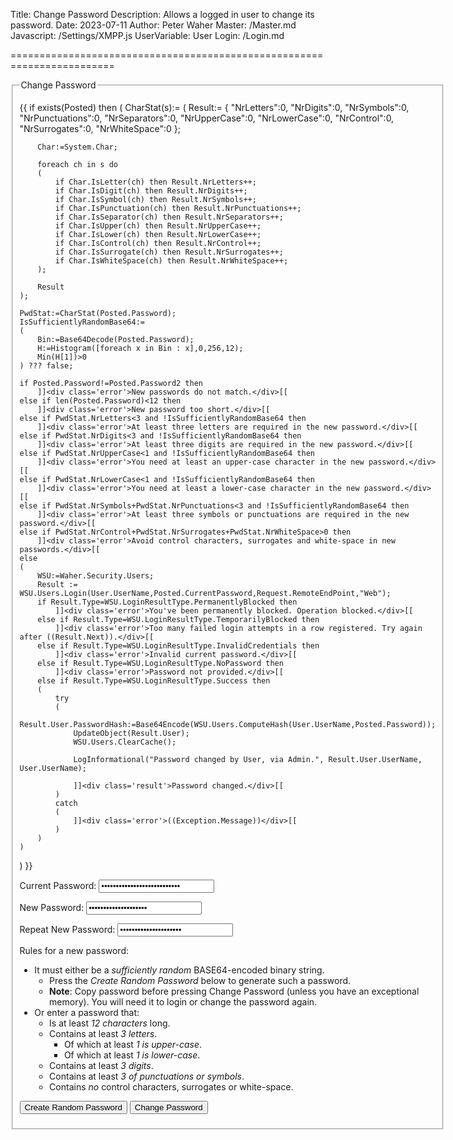 ﻿Title: Change Password
Description: Allows a logged in user to change its password.
Date: 2023-07-11
Author: Peter Waher
Master: /Master.md
Javascript: /Settings/XMPP.js
UserVariable: User
Login: /Login.md

========================================================================

<form action="ChangePassword.md" method="post" enctype="multipart/form-data">
<fieldset>
<legend>Change Password</legend>

{{
if exists(Posted) then
(
	CharStat(s):=
	(
		Result:=
		{
			"NrLetters":0,
			"NrDigits":0,
			"NrSymbols":0,
			"NrPunctuations":0,
			"NrSeparators":0,
			"NrUpperCase":0,
			"NrLowerCase":0,
			"NrControl":0,
			"NrSurrogates":0,
			"NrWhiteSpace":0
		};

		Char:=System.Char;

		foreach ch in s do
		(
			if Char.IsLetter(ch) then Result.NrLetters++;
			if Char.IsDigit(ch) then Result.NrDigits++;
			if Char.IsSymbol(ch) then Result.NrSymbols++;
			if Char.IsPunctuation(ch) then Result.NrPunctuations++;
			if Char.IsSeparator(ch) then Result.NrSeparators++;
			if Char.IsUpper(ch) then Result.NrUpperCase++;
			if Char.IsLower(ch) then Result.NrLowerCase++;
			if Char.IsControl(ch) then Result.NrControl++;
			if Char.IsSurrogate(ch) then Result.NrSurrogates++;
			if Char.IsWhiteSpace(ch) then Result.NrWhiteSpace++;
		);

		Result
	);

	PwdStat:=CharStat(Posted.Password);
	IsSufficientlyRandomBase64:=
	(
		Bin:=Base64Decode(Posted.Password);
		H:=Histogram([foreach x in Bin : x],0,256,12);
		Min(H[1])>0
	) ??? false;

	if Posted.Password!=Posted.Password2 then
		]]<div class='error'>New passwords do not match.</div>[[
	else if len(Posted.Password)<12 then
		]]<div class='error'>New password too short.</div>[[
	else if PwdStat.NrLetters<3 and !IsSufficientlyRandomBase64 then
		]]<div class='error'>At least three letters are required in the new password.</div>[[
	else if PwdStat.NrDigits<3 and !IsSufficientlyRandomBase64 then
		]]<div class='error'>At least three digits are required in the new password.</div>[[
	else if PwdStat.NrUpperCase<1 and !IsSufficientlyRandomBase64 then
		]]<div class='error'>You need at least an upper-case character in the new password.</div>[[
	else if PwdStat.NrLowerCase<1 and !IsSufficientlyRandomBase64 then
		]]<div class='error'>You need at least a lower-case character in the new password.</div>[[
	else if PwdStat.NrSymbols+PwdStat.NrPunctuations<3 and !IsSufficientlyRandomBase64 then
		]]<div class='error'>At least three symbols or punctuations are required in the new password.</div>[[
	else if PwdStat.NrControl+PwdStat.NrSurrogates+PwdStat.NrWhiteSpace>0 then
		]]<div class='error'>Avoid control characters, surrogates and white-space in new passwords.</div>[[
	else
	(
		WSU:=Waher.Security.Users;
		Result := WSU.Users.Login(User.UserName,Posted.CurrentPassword,Request.RemoteEndPoint,"Web");
		if Result.Type=WSU.LoginResultType.PermanentlyBlocked then
			]]<div class='error'>You've been permanently blocked. Operation blocked.</div>[[
		else if Result.Type=WSU.LoginResultType.TemporarilyBlocked then
			]]<div class='error'>Too many failed login attempts in a row registered. Try again after ((Result.Next)).</div>[[
		else if Result.Type=WSU.LoginResultType.InvalidCredentials then
			]]<div class='error'>Invalid current password.</div>[[
		else if Result.Type=WSU.LoginResultType.NoPassword then
			]]<div class='error'>Password not provided.</div>[[
		else if Result.Type=WSU.LoginResultType.Success then
		(
			try
			(
				Result.User.PasswordHash:=Base64Encode(WSU.Users.ComputeHash(User.UserName,Posted.Password));
				UpdateObject(Result.User);
				WSU.Users.ClearCache();

				LogInformational("Password changed by User, via Admin.", Result.User.UserName, User.UserName);

				]]<div class='result'>Password changed.</div>[[
			)
			catch
			(
				]]<div class='error'>((Exception.Message))</div>[[
			)
		)
	)
)
}}

<p>
<label for="CurrentPassword">Current Password:</label>  
<input type="password" id="CurrentPassword" name="CurrentPassword" required value='{{Posted?.CurrentPassword}}'/>
</p>

<p>
<label for="Password">New Password:</label>  
<input type="password" id="Password" name="Password" required value='{{Posted?.Password}}'/>
</p>

<p>
<label for="Password2">Repeat New Password:</label>  
<input type="password" id="Password2" name="Password2" required value='{{Posted?.Password2}}'/>
</p>

Rules for a new password:

* It must either be a *sufficiently random* BASE64-encoded binary string.
	* Press the *Create Random Password* below to generate such a password.
	* **Note**: Copy password before pressing Change Password (unless you have an exceptional memory). You will need it to login or change the password again.
* Or enter a password that:
	* Is at least *12 characters* long.
	* Contains at least *3 letters*.
		* Of which at least *1 is upper-case*.
		* Of which at least *1 is lower-case*.
	* Contains at least *3 digits*.
	* Contains at least *3 of punctuations or symbols*.
	* Contains *no* control characters, surrogates or white-space.

<button type='button' onclick='RandomizePassword()'>Create Random Password</button>
<button type="submit" class="posButton">Change Password</button>

</fieldset>
</form>
